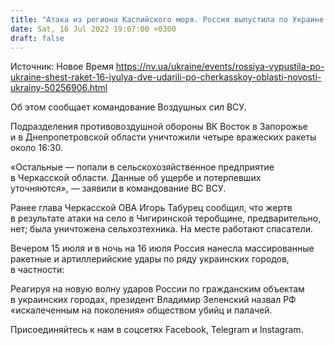```yaml
---
title: "Атака из региона Каспийского моря. Россия выпустила по Украине шесть ракет — четыре сбили силы ПВО"
date: Sat, 16 Jul 2022 19:07:00 +0300
draft: false
---
```

Источник: Новое Время https://nv.ua/ukraine/events/rossiya-vypustila-po-ukraine-shest-raket-16-iyulya-dve-udarili-po-cherkasskoy-oblasti-novosti-ukrainy-50256906.html


 Об этом сообщает командование Воздушных сил ВСУ.

Подразделения противовоздушной обороны ВК Восток в Запорожье и в Днепропетровской области уничтожили четыре вражеских ракеты около 16:30.

«Остальные — попали в сельскохозяйственное предприятие в Черкасской области. Данные об ущербе и потерпевших уточняются», — заявили в командование ВС ВСУ.

Ранее глава Черкасской ОВА Игорь Табурец сообщил, что жертв в результате атаки на село в Чигиринской теробщине, предварительно, нет; была уничтожена сельхозтехника. На месте работают спасатели.

Вечером 15 июля и в ночь на 16 июля Россия нанесла массированные ракетные и артиллерийские удары по ряду украинских городов, в частности:

Реагируя на новую волну ударов России по гражданским объектам в украинских городах, президент Владимир Зеленский назвал РФ «искалеченным на поколения» обществом убийц и палачей.

Присоединяйтесь к нам в соцсетях Facebook, Telegram и Instagram.
